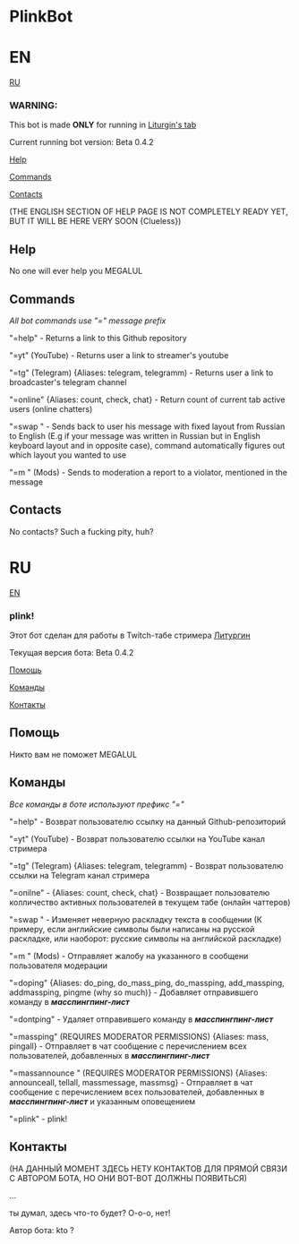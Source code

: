 # PlinkBot
# EN
[RU](#RU)
### **WARNING:**
This bot is made **ONLY** for running in [Liturgin's tab](https://www.twitch.tv/liturgin)

Current running bot version: Beta 0.4.2

[Help](#Help)

[Commands](#Commands)

[Contacts](#Contacts)

(THE ENGLISH SECTION OF HELP PAGE IS NOT COMPLETELY READY YET, BUT IT WILL BE HERE VERY SOON {Clueless})

## Help
No one will ever help you MEGALUL
## Commands
*All bot commands use "=" message prefix*

"=help" - Returns a link to this Github repository

"=yt" (YouTube) - Returns user a link to streamer's youtube

"=tg" (Telegram) {Aliases: telegram, telegramm) - Returns user a link to broadcaster's telegram channel

"=online" {Aliases: count, check, chat} - Return count of current tab active users (online chatters)

"=swap <context>" - Sends back to user his message with fixed layout from Russian to English (E.g if your message was written in Russian but in English keyboard layout and in opposite case), command automatically figures out which layout you wanted to use

"=m <username>" (Mods) - Sends to moderation a report to a violator, mentioned in the message
## Contacts
No contacts? Such a fucking pity, huh?
# RU
[EN](#EN)
### **plink!**
Этот бот сделан для работы в Twitch-табе стримера [Литургин](https://www.twitch.tv/liturgin)

Текущая версия бота: Beta 0.4.2

[Помощь](#Помощь)

[Команды](#Команды)

[Контакты](#Контакты)
## Помощь
Никто вам не поможет MEGALUL
## Команды
*Все команды в боте используют префикс "="*

"=help" - Возврат пользователю ссылку на данный Github-репозиторий

"=yt" (YouTube) - Возврат пользователю ссылки на YouTube канал стримера

"=tg" (Telegram) {Aliases: telegram, telegramm) - Возврат пользователю ссылки на Telegram канал стримера

"=onilne" - {Aliases: count, check, chat} - Возвращает пользователю колличество активных пользователей в текущем табе (онлайн чаттеров)

"=swap <context>" - Изменяет неверную раскладку текста в сообщении (К примеру, если английские символы были написаны на русской раскладке, или наоборот: русские символы на английской раскладке)

"=m <username>" (Mods) - Отправляет жалобу на указанного в сообщени пользователя модерации

"=doping" {Aliases: do_ping, do_mass_ping, do_massping, add_massping, addmassping, pingme (why so much)} - Добавляет отправившего команду в ***масспингпинг-лист***

"=dontping" - Удаляет отправившего команду в ***масспингпинг-лист***

"=massping" (REQUIRES MODERATOR PERMISSIONS) {Aliases: mass, pingall} - Отправляет в чат сообщение с перечислением всех пользователей, добавленных в ***масспингпинг-лист***

"=massannounce <announcement>" (REQUIRES MODERATOR PERMISSIONS) {Aliases: announceall, tellall, massmessage, massmsg} - Отправляет в чат сообщение с перечислением всех пользователей, добавленных в ***масспингпинг-лист*** и указанным оповещением

"=plink" - plink!


## Контакты
(НА ДАННЫЙ МОМЕНТ ЗДЕСЬ НЕТУ КОНТАКТОВ ДЛЯ ПРЯМОЙ СВЯЗИ С АВТОРОМ БОТА, НО ОНИ ВОТ-ВОТ ДОЛЖНЫ ПОЯВИТЬСЯ)

...

ты думал, здесь что-то будет? О-о-о, нет!

Автор бота: kto ?
